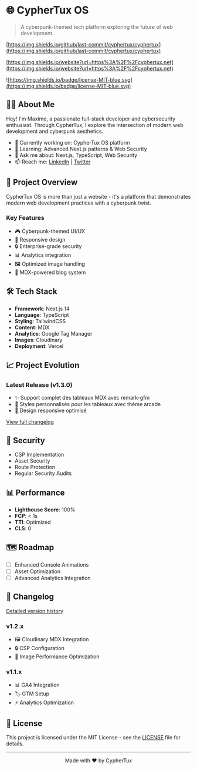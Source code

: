 # 🌐 CypherTux OS

> A cyberpunk-themed tech platform exploring the future of web development.
> 

[https://img.shields.io/github/last-commit/cyphertux/cyphertux](https://img.shields.io/github/last-commit/cyphertux/cyphertux)

[https://img.shields.io/website?url=https%3A%2F%2Fcyphertux.net](https://img.shields.io/website?url=https%3A%2F%2Fcyphertux.net)

![https://img.shields.io/badge/license-MIT-blue.svg](https://img.shields.io/badge/license-MIT-blue.svg)

## 👨‍💻 About Me

Hey! I'm Maxime, a passionate full-stack developer and cybersecurity enthusiast. Through CypherTux, I explore the intersection of modern web development and cyberpunk aesthetics.

- 🔭 Currently working on: CypherTux OS platform
- 🌱 Learning: Advanced Next.js patterns & Web Security
- 💬 Ask me about: Next.js, TypeScript, Web Security
- 📫 Reach me: [LinkedIn](https://www.notion.so/cyphertux/your-linkedin) | [Twitter](https://www.notion.so/cyphertux/your-twitter)

## 🚀 Project Overview

CypherTux OS is more than just a website - it's a platform that demonstrates modern web development practices with a cyberpunk twist.

### Key Features

- 🎮 Cyberpunk-themed UI/UX
- 📱 Responsive design
- 🔒 Enterprise-grade security
- 📊 Analytics integration
- 🖼️ Optimized image handling
- 📝 MDX-powered blog system

## 🛠 Tech Stack

- **Framework**: Next.js 14
- **Language**: TypeScript
- **Styling**: TailwindCSS
- **Content**: MDX
- **Analytics**: Google Tag Manager
- **Images**: Cloudinary
- **Deployment**: Vercel

## 📈 Project Evolution

### Latest Release (v1.3.0)

- ✨ Support complet des tableaux MDX avec remark-gfm
- 🎨 Styles personnalisés pour les tableaux avec thème arcade
- 📱 Design responsive optimisé

[View full changelog](https://www.notion.so/CypherTux-OS-13551c0dce6c801dbf23ea808b56bb39?pvs=21)

## 🔐 Security

- CSP Implementation
- Asset Security
- Route Protection
- Regular Security Audits

## 📊 Performance

- **Lighthouse Score**: 100%
- **FCP**: < 1s
- **TTI**: Optimized
- **CLS**: 0

## 🗺 Roadmap

- [ ]  Enhanced Console Animations
- [ ]  Asset Optimization
- [ ]  Advanced Analytics Integration

## 📜 Changelog

[Detailed version history](https://www.notion.so/CypherTux-OS-13551c0dce6c801dbf23ea808b56bb39?pvs=21)

### v1.2.x

- 🖼️ Cloudinary MDX Integration
- 🔒 CSP Configuration
- 🎯 Image Performance Optimization

### v1.1.x

- 📊 GA4 Integration
- 🏷️ GTM Setup
- ⚡ Analytics Optimization

## 📄 License

This project is licensed under the MIT License - see the [LICENSE](https://www.notion.so/cyphertux/LICENSE) file for details.

---

<p align="center">Made with ❤️ by CypherTux</p>